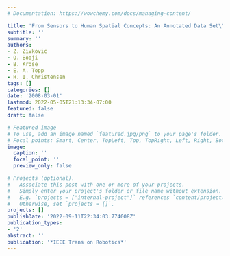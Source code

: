 ```yaml
---
# Documentation: https://wowchemy.com/docs/managing-content/

title: 'From Sensors to Human Spatial Concepts: An Annotated Data Set\"'
subtitle: ''
summary: ''
authors:
- Z. Zivkovic
- O. Booji
- B. Krose
- E. A. Topp
- H. I. Christensen
tags: []
categories: []
date: '2008-03-01'
lastmod: 2022-05-05T21:13:34-07:00
featured: false
draft: false

# Featured image
# To use, add an image named `featured.jpg/png` to your page's folder.
# Focal points: Smart, Center, TopLeft, Top, TopRight, Left, Right, BottomLeft, Bottom, BottomRight.
image:
  caption: ''
  focal_point: ''
  preview_only: false

# Projects (optional).
#   Associate this post with one or more of your projects.
#   Simply enter your project's folder or file name without extension.
#   E.g. `projects = ["internal-project"]` references `content/project/deep-learning/index.md`.
#   Otherwise, set `projects = []`.
projects: []
publishDate: '2022-09-11T22:34:03.774008Z'
publication_types:
- '2'
abstract: ''
publication: '*IEEE Trans on Robotics*'
---
```

